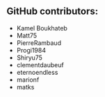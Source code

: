 GitHub contributors:
--------------------------------
 - Kamel Boukhateb
 - Matt75
 - PierreRambaud
 - Progi1984
 - Shiryu75
 - clementdaubeuf
 - eternoendless
 - marionf
 - matks
